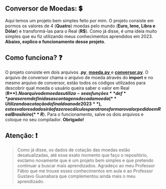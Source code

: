 ## Conversor de Moedas: 💲

Aqui temos um projeto bem simples feito por mim. O projeto consiste em pormos os valores de 4 (**Quatro**) moedas pelo mundo (**Euro, Iene, Libra e Dólar**) e transformá-las para o Real (**R$**). Como já disse, é uma ideia muito simples que eu fiz utilizando meus conhecimentos aprendidos em 2023. **Abaixo, explico o funcionamento desse projeto**.

## Como funciona? ❓

O projeto consiste em dois arquivos **.py**, <a href="https://github.com/mercuriohg/Python2023/blob/main/Conversor%20de%20moedas/moeda.py"> **moeda.py** </a> e <a href="https://github.com/mercuriohg/Python2023/blob/main/Conversor%20de%20moedas/conversor.py">**conversor.py**</a>. O arquivo de conversor chama o arquivo de moeda através do **import** e no mesmo arquivo de conversor, estão todos os códigos utilizados para descobrir qual moeda o usuário queira saber o valor em Real (**R$**). No arquivo de moedas utiliza-se as funções **def** para serem definidas as contagens de cada moeda (**Utilizando a cotação do final do ano de 2023**), estes valores dados irão fazer os cálculos para transformaro valor pedido em Real Brasileiro (**R$**). Para o funcionamento, salve os dois arquivos e coloque no seu compilador. **Obrigado!**


## Atenção: ❗

>Como já disse, os dados de cotação das moedas estão desatualizadas, até esse exato momento que faço o repositório, exclamo novamente que é um projeto bem simples e que pretendo continuar a buscar mais aprendizados. Agradeço ao meu Professor Fábio que me trouxe esses conhecimentos em aula e ao Professor Gustavo Guanabara que complementou ainda mais o meu aprendizado.
